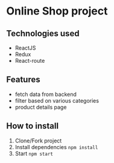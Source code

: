 # Online Shop project

## Technologies used
- ReactJS
- Redux
- React-route

## Features
- fetch data from backend
- filter based on various categories
- product details page

## How to install
1. Clone/Fork project
2. Install dependencies `npm install`
3. Start `npm start`